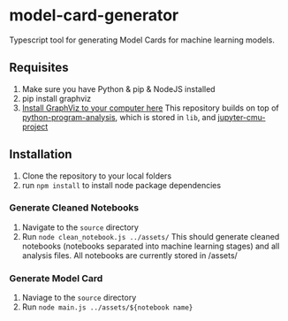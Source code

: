 # model-card-generator
Typescript tool for generating Model Cards for machine learning models.

## Requisites
1. Make sure you have Python & pip & NodeJS installed
2. pip install graphviz
3. [Install GraphViz to your computer here](https://graphviz.org/download/)
This repository builds on top of [python-program-analysis](https://github.com/andrewhead/python-program-analysis), which is stored in ```lib```, and [jupyter-cmu-project](https://github.com/yjiang2cmu/Jupyter-Notebook-Project)

## Installation
1. Clone the repository to your local folders
2. run ```npm install``` to install node package dependencies

### Generate Cleaned Notebooks
1. Navigate to the ```source``` directory
2. Run ```node clean_notebook.js ../assets/```
This should generate cleaned notebooks (notebooks separated into machine learning stages) and all analysis files. All notebooks are currently stored in /assets/

### Generate Model Card
1. Naviage to the ```source``` directory
2. Run ```node main.js ../assets/${notebook name}```